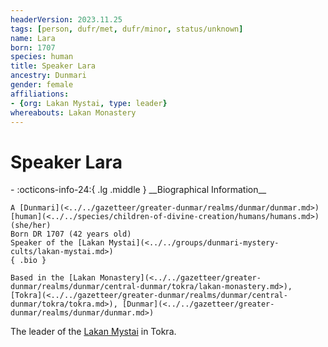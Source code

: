 ```yaml
---
headerVersion: 2023.11.25
tags: [person, dufr/met, dufr/minor, status/unknown]
name: Lara
born: 1707
species: human
title: Speaker Lara
ancestry: Dunmari
gender: female
affiliations:
- {org: Lakan Mystai, type: leader}
whereabouts: Lakan Monastery
---
```

# Speaker Lara
<div class="grid cards ext-narrow-margin ext-one-column" markdown>
- :octicons-info-24:{ .lg .middle } __Biographical Information__

    A [Dunmari](<../../gazetteer/greater-dunmar/realms/dunmar/dunmar.md>) [human](<../../species/children-of-divine-creation/humans/humans.md>) (she/her)  
    Born DR 1707 (42 years old)  
    Speaker of the [Lakan Mystai](<../../groups/dunmari-mystery-cults/lakan-mystai.md>)  
    { .bio }

    Based in the [Lakan Monastery](<../../gazetteer/greater-dunmar/realms/dunmar/central-dunmar/tokra/lakan-monastery.md>), [Tokra](<../../gazetteer/greater-dunmar/realms/dunmar/central-dunmar/tokra/tokra.md>), [Dunmar](<../../gazetteer/greater-dunmar/realms/dunmar/dunmar.md>)
</div>


The leader of the [Lakan Mystai](<../../groups/dunmari-mystery-cults/lakan-mystai.md>) in Tokra.
